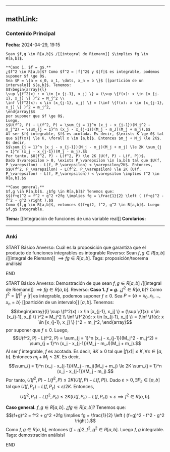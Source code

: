 
---
mathLink:
---
### Contenido Principal

**Fecha:** 2024-04-29, 19:15

```ad-proposition
Sean $f,g \in R[a,b]$ /[[integral de Riemann]] $\implies fg \in R[a,b]$.
```


```ad-proof
**Caso 1. $f = g$.**
¿$f^2 \in R[a,b]$? Como $f^2 = |f|^2$ y $|f|$ es integrable, podemos suponer $f \ge 0$.
Sea $P = \{a = x_0, x_1, \dots, x_n = b \}$ [[partición de un intervalo]] $[a,b]$. Tenemos:
$$\begin{array}{l}
\sup \{f^2(x) : x \in [x_{j-1}, x_j] \} = (\sup \{f(x): x \in [x_{j-1}, x_j] \} )^2 = M_j^2 \\
\inf \{f^2(x): x \in [x_{j-1}, x_j] \} = (\inf \{f(x): x \in [x_{j-1}, x_j] \} )^2 = m_j^2,
\end{array}$$
por suponer que $f \ge 0$.
Luego,
$$U(f^2, P) - L(f^2, P) = \sum_{j = 1}^n (x_j - x_{j-1})(M_j^2 - m_j^2) = \sum_{j = 1}^n (x_j - x_{j-1})(M_j - m_J)(M_j + m_j).$$
Al ser $f$ integrable, $f$ es acotada. Es decir, $\exists K \ge 0$ tal que $|f(x)| \le K, \forall x \in [a,b]$. Entonces $m_j + M_j \le 2K$. Es decir,
$$\sum_{j = 1}^n (x_j - x_{j-1})(M_j - m_j)(M_j + m_j) \le 2K \sum_{j = 1}^n (x_j - x_{j-1})(M_j - m_j).$$
Por tanto, $U(f^2, P) - L(f^2, P) \le 2K (U(f, P) - L(f, P))$.
Dado $\varepsilon > 0, \exists P_\varepsilon \in [a,b]$ tal que $U(f, P_\varepsilon) - L(f, P_\varepsilon) < \varepsilon/2K$. Entonces, 
$$U(f^2, P_\varepsilon) - L(f^2, P_\varepsilon) \le 2K (U(f, P_\varepsilon) - L(f, P_\varepsilon)) < \varepsilon \implies f^2 \in R[a,b].$$

**Caso general.**
$f,g \in R[a,b]$. ¿$fg \in R[a,b]$? Tenemos que:
$$(f+g)^2 = f^2 + g^2 +2fg \implies fg = \frac{1}{2} \left ( (f+g)^2 - f^2 - g^2 \right ).$$
Como $f,g \in R[a,b]$, entonces $(f+g)2, f^2, g^2 \in R[a,b]$. Luego $f,g$ integrable.
```

**Tema:** [[Integración de funciones de una variable real]]
**Corolarios:**

---
### Anki

START
Básico
Anverso: Cuál es la proposición que garantiza que el producto de funciones integrables es integrable
Reverso: Sean $f,g \in R[a,b]$ /[[integral de Riemann]] $\implies fg \in R[a,b]$.
Tags: proposición/teorema análisisI
<!--ID: 1714669443723-->
END

START
Básico
Anverso: Demostración de que sean $f,g \in R[a,b]$ /[[integral de Riemann]] $\implies fg \in R[a,b]$.
Reverso: **Caso 1. $f = g$.**
¿$f^2 \in R[a,b]$? Como $f^2 = |f|^2$ y $|f|$ es integrable, podemos suponer $f \ge 0$.
Sea $P = \{a = x_0, x_1, \dots, x_n = b \}$ [[partición de un intervalo]] $[a,b]$. Tenemos:
$$\begin{array}{l}
\sup \{f^2(x) : x \in [x_{j-1}, x_j] \} = (\sup \{f(x): x \in [x_{j-1}, x_j] \} )^2 = M_j^2 \\
\inf \{f^2(x): x \in [x_{j-1}, x_j] \} = (\inf \{f(x): x \in [x_{j-1}, x_j] \} )^2 = m_j^2,
\end{array}$$
por suponer que $f \ge 0$.
Luego,
$$U(f^2, P) - L(f^2, P) = \sum_{j = 1}^n (x_j - x_{j-1})(M_j^2 - m_j^2) = \sum_{j = 1}^n (x_j - x_{j-1})(M_j - m_J)(M_j + m_j).$$
Al ser $f$ integrable, $f$ es acotada. Es decir, $\exists K \ge 0$ tal que $|f(x)| \le K, \forall x \in [a,b]$. Entonces $m_j + M_j \le 2K$. Es decir,
$$\sum_{j = 1}^n (x_j - x_{j-1})(M_j - m_j)(M_j + m_j) \le 2K \sum_{j = 1}^n (x_j - x_{j-1})(M_j - m_j).$$
Por tanto, $U(f^2, P) - L(f^2, P) \le 2K (U(f, P) - L(f, P))$.
Dado $\varepsilon > 0, \exists P_\varepsilon \in [a,b]$ tal que $U(f, P_\varepsilon) - L(f, P_\varepsilon) < \varepsilon/2K$. Entonces, 
$$U(f^2, P_\varepsilon) - L(f^2, P_\varepsilon) \le 2K (U(f, P_\varepsilon) - L(f, P_\varepsilon)) < \varepsilon \implies f^2 \in R[a,b].$$

**Caso general.**
$f,g \in R[a,b]$. ¿$fg \in R[a,b]$? Tenemos que:
$$(f+g)^2 = f^2 + g^2 +2fg \implies fg = \frac{1}{2} \left ( (f+g)^2 - f^2 - g^2 \right ).$$
Como $f,g \in R[a,b]$, entonces $(f+g)2, f^2, g^2 \in R[a,b]$. Luego $f,g$ integrable.
Tags: demostración análisisI
<!--ID: 1714669443727-->
END